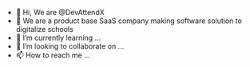 - 👋 Hi, We are  @DevAttendX
- 👀 We are a product base SaaS company making software solution to digitalize schools
- 🌱 I’m currently learning ...
- 💞️ I’m looking to collaborate on ...
- 📫 How to reach me ...

<!---
DevAttendX/DevAttendX is a ✨ special ✨ repository because its `README.md` (this file) appears on your GitHub profile.
You can click the Preview link to take a look at your changes.
--->
